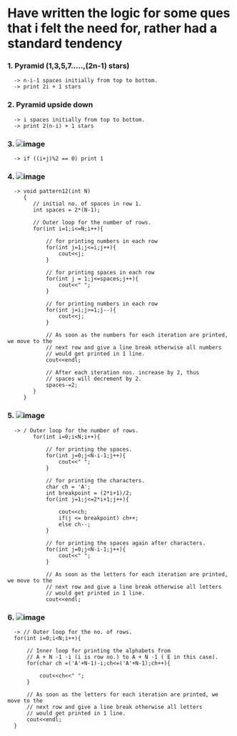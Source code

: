 # Have written the logic for some ques that i felt the need for, rather had a standard tendency

### 1. Pyramid (1,3,5,7.....,(2n-1) stars)
      -> n-i-1 spaces initially from top to bottom.
      -> print 2i + 1 stars
### 2. Pyramid upside down
      -> i spaces initially from top to bottom.
      -> print 2(n-i) + 1 stars
### 3. ![image](https://github.com/Aaditatgithub/Strivers-A2Z-DSA-Sheet/assets/131251920/513cb7c3-24c3-42d4-b70a-2430bb110ca6)
      -> if ((i+j)%2 == 0) print 1
### 4. ![image](https://github.com/Aaditatgithub/Strivers-A2Z-DSA-Sheet/assets/131251920/d397b441-b1b9-4762-bf1a-ddeabdb13dfd)
      -> void pattern12(int N)
         {
            // initial no. of spaces in row 1.
            int spaces = 2*(N-1);
            
            // Outer loop for the number of rows.
            for(int i=1;i<=N;i++){
                
                // for printing numbers in each row
                for(int j=1;j<=i;j++){
                    cout<<j;
                }
                
                // for printing spaces in each row
                for(int j = 1;j<=spaces;j++){
                    cout<<" ";
                }
                
                // for printing numbers in each row
                for(int j=i;j>=1;j--){
                    cout<<j;
                }
                
                // As soon as the numbers for each iteration are printed, we move to the
                // next row and give a line break otherwise all numbers
                // would get printed in 1 line.
                cout<<endl;
                
                // After each iteration nos. increase by 2, thus
                // spaces will decrement by 2.
                spaces-=2;
            }
         }

### 5. ![image](https://github.com/Aaditatgithub/Strivers-A2Z-DSA-Sheet/assets/131251920/cff31f48-0875-458b-b194-d14452d49cb4)
      -> / Outer loop for the number of rows.
            for(int i=0;i<N;i++){
                
                // for printing the spaces.
                for(int j=0;j<N-i-1;j++){
                    cout<<" ";
                }
                
                // for printing the characters.
                char ch = 'A';
                int breakpoint = (2*i+1)/2;
                for(int j=1;j<=2*i+1;j++){
                    
                    cout<<ch;
                    if(j <= breakpoint) ch++;
                    else ch--;
                }
                
                // for printing the spaces again after characters.
                for(int j=0;j<N-i-1;j++){
                    cout<<" ";
                }
                
                // As soon as the letters for each iteration are printed, we move to the
                // next row and give a line break otherwise all letters
                // would get printed in 1 line.
                cout<<endl;
### 6. ![image](https://github.com/Aaditatgithub/Strivers-A2Z-DSA-Sheet/assets/131251920/4d31273d-4e63-4a9c-910e-77fa381e2996)
      -> // Outer loop for the no. of rows.
      for(int i=0;i<N;i++){
          
          // Inner loop for printing the alphabets from
          // A + N -1 -i (i is row no.) to A + N -1 ( E in this case).
          for(char ch =('A'+N-1)-i;ch<=('A'+N-1);ch++){
              
              cout<<ch<<" ";
          }
          
          // As soon as the letters for each iteration are printed, we move to the
          // next row and give a line break otherwise all letters
          // would get printed in 1 line.
          cout<<endl;
      }

